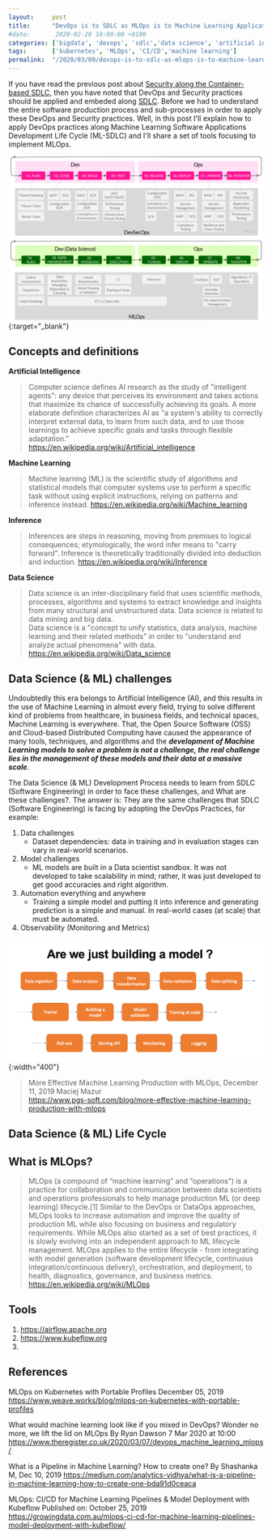 ```yaml
---
layout:     post
title:      "DevOps is to SDLC as MLOps is to Machine Learning Applications"
#date:       2020-02-20 10:00:00 +0100
categories: ['bigdata', 'devops', 'sdlc','data science', 'artificial intelligence'] 
tags:       ['kubernetes', 'MLOps', 'CI/CD','machine learning']
permalink:  "/2020/03/09/devops-is-to-sdlc-as-mlops-is-to-machine-learning-apps"
---
```

If you have read the previous post about [Security along the Container-based SDLC](https://holisticsecurity.io/2020/02/10/security-along-the-container-based-sdlc), then you have noted that DevOps and Security practices should be applied and embeded along [SDLC](https://en.wikipedia.org/wiki/Systems_development_life_cycle). Before we had to understand the entire software production process and sub-processes in order to apply these DevOps and Security practices. Well, in this post I'll explain how to apply DevOps practices along Machine Learning Software Applications Development Life Cycle (ML-SDLC) and I'll share a set of tools focusing to implement MLOps.

[![](/assets/blog20200309/mlops-sdlc-devsecops-comparison.png)](/assets/blog20200309/mlops-sdlc-devsecops-comparison.png){:target="_blank"}


## Concepts and definitions

**Artificial Intelligence**
> Computer science defines AI research as the study of "intelligent agents": any device that perceives its environment and takes actions that maximize its chance of successfully achieving its goals. A more elaborate definition characterizes AI as "a system's ability to correctly interpret external data, to learn from such data, and to use those learnings to achieve specific goals and tasks through flexible adaptation."  
> https://en.wikipedia.org/wiki/Artificial_intelligence

**Machine Learning**
> Machine learning (ML) is the scientific study of algorithms and statistical models that computer systems use to perform a specific task without using explicit instructions, relying on patterns and inference instead.
> https://en.wikipedia.org/wiki/Machine_learning 

**Inference**
> Inferences are steps in reasoning, moving from premises to logical consequences; etymologically, the word infer means to "carry forward". Inference is theoretically traditionally divided into deduction and induction.
> https://en.wikipedia.org/wiki/Inference

**Data Science**
> Data science is an inter-disciplinary field that uses scientific methods, processes, algorithms and systems to extract knowledge and insights from many structural and unstructured data. Data science is related to data mining and big data.  
> Data science is a "concept to unify statistics, data analysis, machine learning and their related methods" in order to "understand and analyze actual phenomena" with data.  
> https://en.wikipedia.org/wiki/Data_science


## Data Science (& ML) challenges 

Undoubtedly this era belongs to Artificial Intelligence (AI), and this results in the use of Machine Learning in almost every field, trying to solve different kind of problems from healthcare, in business fields, and technical spaces, Machine Learning is everywhere. That, the Open Source Software (OSS) and Cloud-based Distributed Computing have caused the appearance of many tools, techniques, and algorithms and the ___development of Machine Learning models to solve a problem is not a challenge, the real challenge lies in the management of these models and their data at a massive scale___. 

The Data Science (& ML) Development Process needs to learn from SDLC (Software Engineering) in order to face these challenges, and What are these challenges?. The answer is: They are the same challenges that SDLC (Software Engineering) is facing by adopting the DevOps Practices, for example:

1. Data challenges
   * Dataset dependencies: data in training and in evaluation stages can vary in real-world scenarios.
2. Model challenges
   * ML models are built in a Data scientist sandbox. It was not developed to take scalability in mind; rather, it was just developed to get good accuracies and right algorithm. 
3. Automation everything and anywhere
   * Training a simple model and putting it into inference and generating prediction is a simple and manual. In real-world cases (at scale) that must be automated. 
4. Observability (Monitoring and Metrics)

![](/assets/blog20200309/PGS-Software-MLOps-2.png){:width="400"}  
> More Effective Machine Learning Production with MLOps, December 11, 2019 Maciej Mazur   
> https://www.pgs-soft.com/blog/more-effective-machine-learning-production-with-mlops  

## Data Science (& ML) Life Cycle




## What is MLOps?

> MLOps (a compound of “machine learning” and “operations”) is a practice for collaboration and communication between data scientists and operations professionals to help manage production ML (or deep learning) lifecycle.[1] Similar to the DevOps or DataOps approaches, MLOps looks to increase automation and improve the quality of production ML while also focusing on business and regulatory requirements. While MLOps also started as a set of best practices, it is slowly evolving into an independent approach to ML lifecycle management. MLOps applies to the entire lifecycle - from integrating with model generation (software development lifecycle, continuous integration/continuous delivery), orchestration, and deployment, to health, diagnostics, governance, and business metrics. 
> https://en.wikipedia.org/wiki/MLOps


## Tools

1. https://airflow.apache.org
2. https://www.kubeflow.org
3. 



## References

MLOps on Kubernetes with Portable Profiles
December 05, 2019 
https://www.weave.works/blog/mlops-on-kubernetes-with-portable-profiles


What would machine learning look like if you mixed in DevOps? Wonder no more, we lift the lid on MLOps
 By Ryan Dawson 7 Mar 2020 at 10:00
https://www.theregister.co.uk/2020/03/07/devops_machine_learning_mlops/


What is a Pipeline in Machine Learning? How to create one?
By Shashanka M, Dec 10, 2019
https://medium.com/analytics-vidhya/what-is-a-pipeline-in-machine-learning-how-to-create-one-bda91d0ceaca


MLOps: CI/CD for Machine Learning Pipelines & Model Deployment with Kubeflow
Published on: October 25, 2019 
https://growingdata.com.au/mlops-ci-cd-for-machine-learning-pipelines-model-deployment-with-kubeflow/